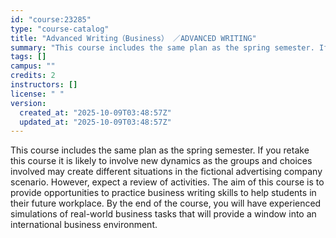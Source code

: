 ```yaml
---
id: "course:23285"
type: "course-catalog"
title: "Advanced Writing（Business） ／ADVANCED WRITING"
summary: "This course includes the same plan as the spring semester. If you retake this course it is likely to involve new dynamic…"
tags: []
campus: ""
credits: 2
instructors: []
license: " "
version:
  created_at: "2025-10-09T03:48:57Z"
  updated_at: "2025-10-09T03:48:57Z"
---
```


This course includes the same plan as the spring semester. If you retake this course it is likely to involve new dynamics as the groups and choices involved may create different situations in the fictional advertising company scenario. However, expect a review of activities. The aim of this course is to provide opportunities to practice business writing skills to help students in their future workplace. By the end of the course, you will have experienced simulations of real-world business tasks that will provide a window into an international business environment.
